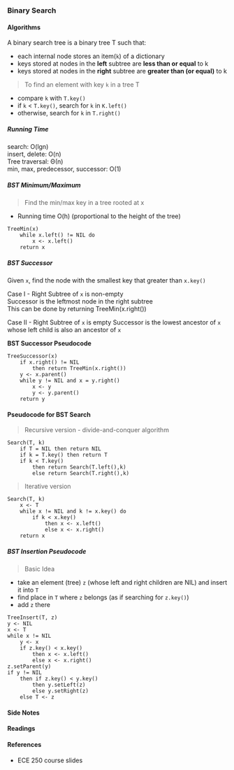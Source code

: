 ### Binary Search

#### Algorithms
A binary search tree is a binary tree T such that:  
- each internal node stores an item(`k`) of a dictionary
- keys stored at nodes in the **left** subtree are **less than or equal** to k
- keys stored at nodes in the **right** subtree are **greater than (or equal)** to k

> To find an element with key `k` in a tree T  
- compare `k` with `T.key()`
- if `k` < `T.key()`, search for `k` in `K.left()`
- otherwise, search for `k` in `T.right()`

##### Running Time
search: O(lgn)  
insert, delete: O(n)  
Tree traversal: &#920;(n)  
min, max, predecessor, successor: O(1)

##### BST Minimum/Maximum
> Find the min/max key in a tree rooted at x
- Running time O(h) (proportional to the height of the tree)

```
TreeMin(x)
    while x.left() != NIL do
        x <- x.left()
    return x
```

##### BST Successor
Given `x`, find the node with the smallest key that greater than `x.key()`

Case I - Right Subtree of `x` is non-empty  
    Successor is the leftmost node in the right subtree  
    This can be done by returning TreeMin(x.right())

Case II - Right Subtree of `x` is empty
    Successor is the lowest ancestor of `x` whose left child is also an ancestor of `x`

**BST Successor Pseudocode**
```
TreeSuccessor(x)  
    if x.right() != NIL  
        then return TreeMin(x.right())  
    y <- x.parent()  
    while y != NIL and x = y.right()  
        x <- y  
        y <- y.parent()  
    return y
```


#### Pseudocode for BST Search

> Recursive version - divide-and-conquer algorithm
```
Search(T, k)
    if T = NIL then return NIL
    if k = T.key() then return T
    if k < T.key()
        then return Search(T.left(),k)
        else return Search(T.right(),k)
```

> Iterative version
```
Search(T, k)
    x <- T
    while x != NIL and k != x.key() do
        if k < x.key()
            then x <- x.left()
            else x <- x.right()
    return x
```

##### BST Insertion Pseudocode
> Basic Idea  
- take an element (tree) `z` (whose left and right children are NIL) and insert it into `T`
- find place in `T` where `z` belongs (as if searching for `z.key()`)
- add `z` there

```
TreeInsert(T, z)
y <- NIL
x <- T
while x != NIL
    y <- x
    if z.key() < x.key()
        then x <- x.left()
        else x <- x.right()
z.setParent(y)
if y != NIL
    then if z.key() < y.key()
        then y.setLeft(z)
        else y.setRight(z)
    else T <- z
```

#### Side Notes

#### Readings

#### References
- ECE 250 course slides
